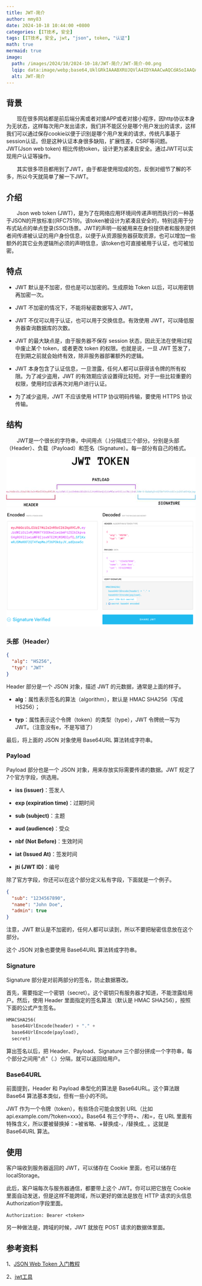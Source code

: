 ```yaml
---
title: JWT-简介
author: mmy83
date: 2024-10-18 10:44:00 +0800
categories: [IT技术, 安全]
tags: [IT技术, 安全, jwt, "json", token, "认证"]
math: true
mermaid: true
image:
  path: /images/2024/10/2024-10-18/JWT-简介/JWT-简介-00.png
  lqip: data:image/webp;base64,UklGRkIAAABXRUJQVlA4IDYAAACwAQCdASoIAAQAAUAmJZQAAp1TS0uAAP7+wb8DfvczVI+7lQYemqWZTpt0apP6m8UvxlWgAAA=
  alt: JWT-简介
---
```


## 背景

&emsp;&emsp;现在很多网站都是前后端分离或者对接APP或者对接小程序，因http协议本身为无状态，这样每次用户发出请求，我们并不能区分是哪个用户发出的请求，这样我们可以通过保存cookie以便于识别是哪个用户发来的请求，传统凡事基于session认证。但是这种认证本身很多缺陷，扩展性差，CSRF等问题。JWT(Json web token) 相比传统token，设计更为紧凑且安全。通过JWT可以实现用户认证等操作。

&emsp;&emsp;其实很多项目都用到了JWT，由于都是使用现成的包，反倒对细节了解的不多，所以今天就简单了解一下JWT。

## 介绍

&emsp;&emsp;Json web token (JWT)，是为了在网络应用环境间传递声明而执行的一种基于JSON的开放标准((RFC7519)。该token被设计为紧凑且安全的，特别适用于分布式站点的单点登录(SSO)场景。JWT的声明一般被用来在身份提供者和服务提供者间传递被认证的用户身份信息，以便于从资源服务器获取资源，也可以增加一些额外的其它业务逻辑所必须的声明信息，该token也可直接被用于认证，也可被加密。

## 特点

- JWT 默认是不加密，但也是可以加密的。生成原始 Token 以后，可以用密钥再加密一次。

- JWT 不加密的情况下，不能将秘密数据写入 JWT。

- JWT 不仅可以用于认证，也可以用于交换信息。有效使用 JWT，可以降低服务器查询数据库的次数。

- JWT 的最大缺点是，由于服务器不保存 session 状态，因此无法在使用过程中废止某个 token，或者更改 token 的权限。也就是说，一旦 JWT 签发了，在到期之前就会始终有效，除非服务器部署额外的逻辑。

- JWT 本身包含了认证信息，一旦泄露，任何人都可以获得该令牌的所有权限。为了减少盗用，JWT 的有效期应该设置得比较短。对于一些比较重要的权限，使用时应该再次对用户进行认证。

- 为了减少盗用，JWT 不应该使用 HTTP 协议明码传输，要使用 HTTPS 协议传输。

## 结构

&emsp;&emsp;JWT是一个很长的字符串，中间用点（.)分隔成三个部分。分别是头部（Header）、负载（Payload）和签名（Signature）。每一部分有自己的格式。

![alt text](/images/2024/10/2024-10-18/JWT-简介/JWT-简介-01.png)
![alt text](/images/2024/10/2024-10-18/JWT-简介/JWT-简介-02.png)

### 头部（Header）

```json
{
  "alg": "HS256",
  "typ": "JWT"
}
```

Header 部分是一个 JSON 对象，描述 JWT 的元数据，通常是上面的样子。

- **alg**：属性表示签名的算法（algorithm），默认是 HMAC SHA256（写成 HS256）；

- **typ**：属性表示这个令牌（token）的类型（type），JWT 令牌统一写为JWT。（注意没有e，不是写错了）

最后，将上面的 JSON 对象使用 Base64URL 算法转成字符串。

### Payload

Payload 部分也是一个 JSON 对象，用来存放实际需要传递的数据。JWT 规定了7个官方字段，供选用。

- **iss (issuer)**：签发人

- **exp (expiration time)**：过期时间

- **sub (subject)**：主题

- **aud (audience)**：受众

- **nbf (Not Before)**：生效时间

- **iat (Issued At)**：签发时间

- **jti (JWT ID)**：编号

除了官方字段，你还可以在这个部分定义私有字段，下面就是一个例子。

```json
{
  "sub": "1234567890",
  "name": "John Doe",
  "admin": true
}
```

注意，JWT 默认是不加密的，任何人都可以读到，所以不要把秘密信息放在这个部分。

这个 JSON 对象也要使用 Base64URL 算法转成字符串。

### Signature

Signature 部分是对前两部分的签名，防止数据篡改。

首先，需要指定一个密钥（secret）。这个密钥只有服务器才知道，不能泄露给用户。然后，使用 Header 里面指定的签名算法（默认是 HMAC SHA256），按照下面的公式产生签名。

```python
HMACSHA256(
  base64UrlEncode(header) + "." +
  base64UrlEncode(payload),
  secret)
```

算出签名以后，把 Header、Payload、Signature 三个部分拼成一个字符串，每个部分之间用"点"（.）分隔，就可以返回给用户。

### Base64URL

前面提到，Header 和 Payload 串型化的算法是 Base64URL。这个算法跟 Base64 算法基本类似，但有一些小的不同。

JWT 作为一个令牌（token），有些场合可能会放到 URL（比如 api.example.com/?token=xxx）。Base64 有三个字符+、/和=，在 URL 里面有特殊含义，所以要被替换掉：=被省略、+替换成-，/替换成_ 。这就是 Base64URL 算法。

## 使用

客户端收到服务器返回的 JWT，可以储存在 Cookie 里面，也可以储存在 localStorage。

此后，客户端每次与服务器通信，都要带上这个 JWT。你可以把它放在 Cookie 里面自动发送，但是这样不能跨域，所以更好的做法是放在 HTTP 请求的头信息Authorization字段里面。

```text
Authorization: Bearer <token>
```

另一种做法是，跨域的时候，JWT 就放在 POST 请求的数据体里面。

## 参考资料

1、[JSON Web Token 入门教程](https://www.ruanyifeng.com/blog/2018/07/json_web_token-tutorial.html)

2、[jwt工具](https://jwt.io/)
